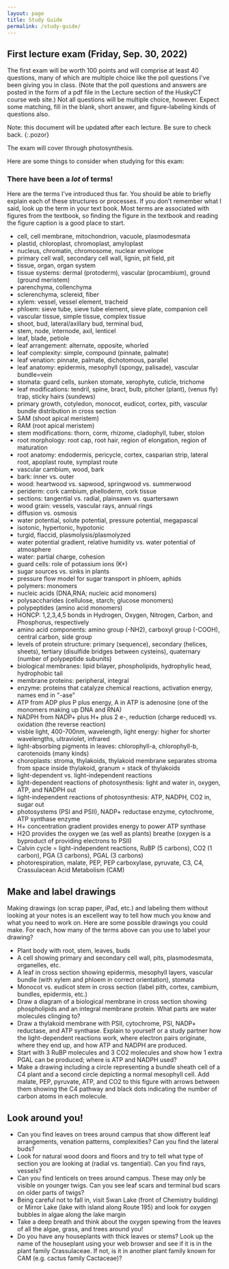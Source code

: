 ```yaml
---
layout: page
title: Study Guide
permalink: /study-guide/
---
```

## First lecture exam (Friday, Sep. 30, 2022)

The first exam will be worth 100 points and will comprise at least 40 questions, many of which are multiple choice like the poll questions I've been giving you in class. (Note that the poll questions and answers are posted in the form of a pdf file in the Lecture section of the HuskyCT course web site.) Not all questions will be multiple choice, however. Expect some matching, fill in the blank, short answer, and figure-labeling kinds of questions also.

Note: this document will be updated after each lecture. Be sure to check back.
{:.pozor}

The exam will cover through photosynthesis.

Here are some things to consider when studying for this exam:

### There have been a _lot_ of terms!

Here are the terms I've introduced thus far. You should be able to briefly explain each of these structures or processes. If you don't remember what I said, look up the term in your text book. Most terms are associated with figures from the textbook, so finding the figure in the textbook and reading the figure caption is a good place to start.

* cell, cell membrane, mitochondrion, vacuole, plasmodesmata
* plastid, chloroplast, chromoplast, amyloplast
* nucleus, chromatin, chromosome, nuclear envelope
* primary cell wall, secondary cell wall, lignin, pit field, pit
* tissue, organ, organ system
* tissue systems: dermal (protoderm), vascular (procambium), ground (ground meristem)
* parenchyma, collenchyma
* sclerenchyma, sclereid, fiber
* xylem: vessel, vessel element, tracheid
* phloem: sieve tube, sieve tube element, sieve plate, companion cell
* vascular tissue, simple tissue, complex tissue
* shoot, bud, lateral/axillary bud, terminal bud,
* stem, node, internode, axil, lenticel
* leaf, blade, petiole
* leaf arrangement: alternate, opposite, whorled
* leaf complexity: simple, compound (pinnate, palmate)
* leaf venation: pinnate, palmate, dichotomous, parallel
* leaf anatomy: epidermis, mesophyll (spongy, palisade), vascular bundle=vein
* stomata: guard cells, sunken stomate, xerophyte, cuticle, trichome
* leaf modifications: tendril, spine, bract, bulb, pitcher (plant), (venus fly) trap, sticky hairs (sundews)
* primary growth, cotyledon, monocot, eudicot, cortex, pith, vascular bundle distribution in cross section
* SAM (shoot apical meristem)
* RAM (root apical meristem)
* stem modifications: thorn, corm, rhizome, cladophyll, tuber, stolon
* root morphology: root cap, root hair, region of elongation, region of maturation
* root anatomy: endodermis, pericycle, cortex, casparian strip, lateral root, apoplast route, symplast route
* vascular cambium, wood, bark
* bark: inner vs. outer
* wood: heartwood vs. sapwood, springwood vs. summerwood
* periderm: cork cambium, phelloderm, cork tissue
* sections: tangential vs. radial, plainsawn vs. quartersawn
* wood grain: vessels, vascular rays, annual rings
* diffusion vs. osmosis
* water potential, solute potential, pressure potential, megapascal
* isotonic, hypertonic, hypotonic
* turgid, flaccid, plasmolysis/plasmolyzed
* water potential gradient, relative humidity vs. water potential of atmosphere
* water: partial charge, cohesion
* guard cells: role of potassium ions (K+)
* sugar sources vs. sinks in plants
* pressure flow model for sugar transport in phloem, aphids
* polymers: monomers
* nucleic acids (DNA,RNA; nucleic acid monomers)
* polysaccharides (cellulose, starch; glucose monomers)
* polypeptides (amino acid monomers)
* HONCP: 1,2,3,4,5 bonds in Hydrogen, Oxygen, Nitrogen, Carbon, and Phosphorus, respectively
* amino acid components: amino group (-NH2), carboxyl group (-COOH), central carbon, side group
* levels of protein structure: primary (sequence), secondary (helices, sheets), tertiary (disulfide bridges between cysteins), quaternary (number of polypeptide subunits)
* biological membranes: lipid bilayer, phospholipids, hydrophylic head, hydrophobic tail
* membrane proteins: peripheral, integral
* enzyme: proteins that catalyze chemical reactions, activation energy, names end in "-ase"
* ATP from ADP plus P plus energy, A in ATP is adenosine (one of the monomers making up DNA and RNA)
* NADPH from NADP+ plus H+ plus 2 e-, reduction (charge reduced) vs. oxidation (the reverse reaction)
* visble light, 400-700nm, wavelength, light energy: higher for shorter wavelengths, ultraviolet, infrared
* light-absorbing pigments in leaves: chlorophyll-a, chlorophyll-b, carotenoids (many kinds)
* choroplasts: stroma, thylakoids, thylakoid membrane separates stroma from space inside thylakoid, granum = stack of thylakoids
* light-dependent vs. light-independent reactions
* light-dependent reactions of photosynthesis: light and water in, oxygen, ATP, and NADPH out
* light-independent reactions of photosynthesis: ATP, NADPH, CO2 in, sugar out
* photosystems (PSI and PSII), NADP+ reductase enzyme, cytochrome, ATP synthase enzyme
* H+ concentration gradient provides energy to power ATP synthase
* H2O provides the oxygen we (as well as plants) breathe (oxygen is a byproduct of providing electrons to PSII)
* Calvin cycle = light-independent reactions, RuBP (5 carbons), CO2 (1 carbon), PGA (3 carbons), PGAL (3 carbons)
* photorespiration, malate, PEP, PEP carboxylase, pyruvate, C3, C4, Crassulacean Acid Metabolism (CAM)

## Make and label drawings

Making drawings (on scrap paper, iPad, etc.) and labeling them without looking at your notes is an excellent way to tell how much you know and what you need to work on. Here are some possible drawings you could make. For each, how many of the terms above can you use to label your drawing?

* Plant body with root, stem, leaves, buds
* A cell showing primary and secondary cell wall, pits, plasmodesmata, organelles, etc.
* A leaf in cross section showing epidermis, mesophyll layers, vascular bundle (with xylem and phloem in correct orientation), stomata
* Monocot vs. eudicot stem in cross section (label pith, cortex, cambium, bundles, epidermis, etc.)
* Draw a diagram of a biological membrane in cross section showing phospholipids and an integral membrane protein. What parts are water molecules clinging to?
* Draw a thylakoid membrane with PSII, cytochrome, PSI, NADP+ reductase, and ATP synthase. Explain to yourself or a study partner how the light-dependent reactions work, where electron pairs originate, where they end up, and how ATP and NADPH are produced.
* Start with 3 RuBP molecules and 3 CO2 molecules and show how 1 extra PGAL can be produced; where is ATP and NADPH used?
* Make a drawing including a circle representing a bundle sheath cell of a C4 plant and a second circle depicting a normal mesophyll cell. Add malate, PEP, pyruvate, ATP, and CO2 to this figure with arrows between them showing the C4 pathway and black dots indicating the number of carbon atoms in each molecule.

## Look around you!

* Can you find leaves on trees around campus that show different leaf arrangements, venation patterns, complexities? Can you find the lateral buds?
* Look for natural wood doors and floors and try to tell what type of section you are looking at (radial vs. tangential). Can you find rays, vessels?
* Can you find lenticels on trees around campus. These may only be visible on younger twigs. Can you see leaf scars and terminal bud scars on older parts of twigs?
* Being careful not to fall in, visit Swan Lake (front of Chemistry building) or Mirror Lake (lake with island along Route 195) and look for oxygen bubbles in algae along the lake margin
* Take a deep breath and think about the oxygen spewing from the leaves of all the algae, grass, and trees around you!
* Do you have any houseplants with thick leaves or stems? Look up the name of the houseplant using your web browser and see if it is in the plant family Crassulaceae. If not, is it in another plant family known for CAM (e.g. cactus family Cactaceae)?